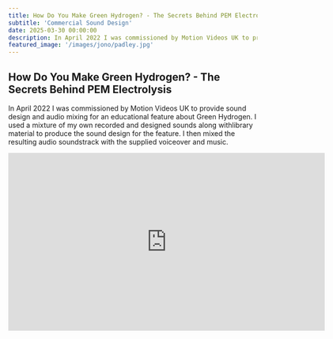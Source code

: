 ```yaml
---
title: How Do You Make Green Hydrogen? - The Secrets Behind PEM Electrolysis
subtitle: 'Commercial Sound Design'
date: 2025-03-30 00:00:00
description: In April 2022 I was commissioned by Motion Videos UK to provide sound design and audio mixing for an educational feature about Green Hydrogen
featured_image: '/images/jono/padley.jpg'
---
```


## How Do You Make Green Hydrogen? - The Secrets Behind PEM Electrolysis

In April 2022 I was commissioned by Motion Videos UK to provide sound design and audio mixing for an educational feature about Green Hydrogen. I used a mixture of my own recorded and designed sounds along withlibrary material to produce the sound design for the feature. I then mixed the resulting audio soundstrack with the supplied voiceover and music.

<iframe src="https://www.youtube.com/embed/Q03HX0_2e_k?si=EetYteBamYAm6W1e" width="640" height="360" frameborder="0" allowfullscreen></iframe>

